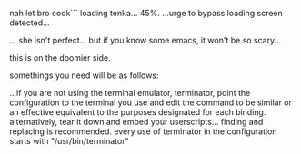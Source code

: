 nah let bro cook```
loading tenka... 45%.
...urge to bypass loading screen detected...

...
she isn't perfect... but if you know some emacs, it won't be so scary...

this is on the doomier side.

somethings you need will be as follows:

...if you are not using the terminal emulator, terminator, point the configuration 
to the terminal you use and edit the command to be similar or an effective equivalent
to the purposes designated for each binding. alternatively, tear it down and embed your 
userscripts... finding and replacing is recommended. every use of terminator in the 
configuration starts with "/usr/bin/terminator"
```
